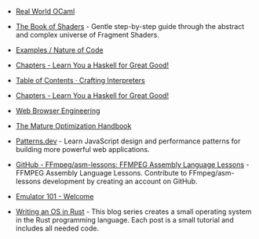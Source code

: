 - [Real World OCaml](https://dev.realworldocaml.org/index.html)

- [The Book of Shaders](https://thebookofshaders.com/) - Gentle step-by-step guide through the abstract and complex universe of Fragment Shaders.
- [Examples / Nature of Code](https://natureofcode.com/)
- [Chapters - Learn You a Haskell for Great Good!](https://learnyouahaskell.com/chapters)
- [Table of Contents · Crafting Interpreters](https://craftinginterpreters.com/contents.html)
- [Chapters - Learn You a Haskell for Great Good!](https://learnyouahaskell.com/chapters)
- [Web Browser Engineering](https://browser.engineering)
- [The Mature Optimization Handbook](https://carlos.bueno.org/optimization)
- [Patterns.dev](https://www.patterns.dev/) - Learn JavaScript design and performance patterns for building more powerful web applications.
- [GitHub - FFmpeg/asm-lessons: FFMPEG Assembly Language Lessons](https://github.com/FFmpeg/asm-lessons) - FFMPEG Assembly Language Lessons. Contribute to FFmpeg/asm-lessons development by creating an account on GitHub.
- [Emulator 101 - Welcome](https://web.archive.org/web/20240118230905/http://www.emulator101.com/welcome.html)
- [Writing an OS in Rust](https://os.phil-opp.com/) - This blog series creates a small operating system in the Rust programming language. Each post is a small tutorial and includes all needed code.
